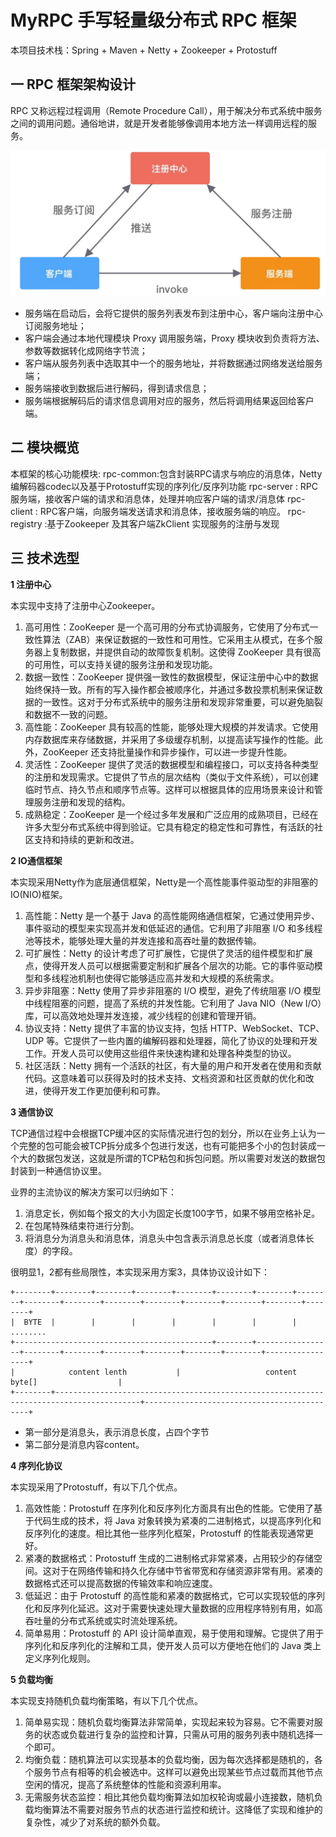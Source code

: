 # MyRPC 手写轻量级分布式 RPC 框架
本项目技术栈：Spring + Maven + Netty + Zookeeper + Protostuff 

## 一 RPC 框架架构设计

RPC 又称远程过程调用（Remote Procedure Call），用于解决分布式系统中服务之间的调用问题。通俗地讲，就是开发者能够像调用本地方法一样调用远程的服务。

![Image text](https://github.com/mayingwei/MyRPC/blob/main/images/structure.png)

- 服务端在启动后，会将它提供的服务列表发布到注册中心，客户端向注册中心订阅服务地址；
- 客户端会通过本地代理模块 Proxy 调用服务端，Proxy 模块收到负责将方法、参数等数据转化成网络字节流；
- 客户端从服务列表中选取其中一个的服务地址，并将数据通过网络发送给服务端；
- 服务端接收到数据后进行解码，得到请求信息；
- 服务端根据解码后的请求信息调用对应的服务，然后将调用结果返回给客户端。

## 二 模块概览

本框架的核心功能模块:
rpc-common:包含封装RPC请求与响应的消息体，Netty编解码器codec以及基于Protostuff实现的序列化/反序列功能
rpc-server : RPC服务端，接收客户端的请求和消息体，处理并响应客户端的请求/消息体
rpc-client : RPC客户端，向服务端发送请求和消息体，接收服务端的响应。
rpc-registry :基于Zookeeper 及其客户端ZkClient 实现服务的注册与发现

## 三 技术选型

**1 注册中心**

本实现中支持了注册中心Zookeeper。

1. 高可用性：ZooKeeper 是一个高可用的分布式协调服务，它使用了分布式一致性算法（ZAB）来保证数据的一致性和可用性。它采用主从模式，在多个服务器上复制数据，并提供自动的故障恢复机制。这使得 ZooKeeper 具有很高的可用性，可以支持关键的服务注册和发现功能。
2. 数据一致性：ZooKeeper 提供强一致性的数据模型，保证注册中心中的数据始终保持一致。所有的写入操作都会被顺序化，并通过多数投票机制来保证数据的一致性。这对于分布式系统中的服务注册和发现非常重要，可以避免脑裂和数据不一致的问题。
3. 高性能：ZooKeeper 具有较高的性能，能够处理大规模的并发请求。它使用内存数据库来存储数据，并采用了多级缓存机制，以提高读写操作的性能。此外，ZooKeeper 还支持批量操作和异步操作，可以进一步提升性能。
4. 灵活性：ZooKeeper 提供了灵活的数据模型和编程接口，可以支持各种类型的注册和发现需求。它提供了节点的层次结构（类似于文件系统），可以创建临时节点、持久节点和顺序节点等。这样可以根据具体的应用场景来设计和管理服务注册和发现的结构。
5. 成熟稳定：ZooKeeper 是一个经过多年发展和广泛应用的成熟项目，已经在许多大型分布式系统中得到验证。它具有稳定的稳定性和可靠性，有活跃的社区支持和持续的更新和改进。

**2 IO通信框架**

本实现采用Netty作为底层通信框架，Netty是一个高性能事件驱动型的非阻塞的IO(NIO)框架。

1. 高性能：Netty 是一个基于 Java 的高性能网络通信框架，它通过使用异步、事件驱动的模型来实现高并发和低延迟的通信。它利用了非阻塞 I/O 和多线程池等技术，能够处理大量的并发连接和高吞吐量的数据传输。
2. 可扩展性：Netty 的设计考虑了可扩展性，它提供了灵活的组件模型和扩展点，使得开发人员可以根据需要定制和扩展各个层次的功能。它的事件驱动模型和多线程池机制也使得它能够适应高并发和大规模的系统需求。
3. 异步非阻塞：Netty 使用了异步非阻塞的 I/O 模型，避免了传统阻塞 I/O 模型中线程阻塞的问题，提高了系统的并发性能。它利用了 Java NIO（New I/O）库，可以高效地处理并发连接，减少线程的创建和管理开销。
4. 协议支持：Netty 提供了丰富的协议支持，包括 HTTP、WebSocket、TCP、UDP 等。它提供了一些内置的编解码器和处理器，简化了协议的处理和开发工作。开发人员可以使用这些组件来快速构建和处理各种类型的协议。
5. 社区活跃：Netty 拥有一个活跃的社区，有大量的用户和开发者在使用和贡献代码。这意味着可以获得及时的技术支持、文档资源和社区贡献的优化和改进，使得开发工作更加便利和可靠。

**3 通信协议**

TCP通信过程中会根据TCP缓冲区的实际情况进行包的划分，所以在业务上认为一个完整的包可能会被TCP拆分成多个包进行发送，也有可能把多个小的包封装成一个大的数据包发送，这就是所谓的TCP粘包和拆包问题。所以需要对发送的数据包封装到一种通信协议里。

业界的主流协议的解决方案可以归纳如下：

1. 消息定长，例如每个报文的大小为固定长度100字节，如果不够用空格补足。
2. 在包尾特殊结束符进行分割。
3. 将消息分为消息头和消息体，消息头中包含表示消息总长度（或者消息体长度）的字段。

很明显1，2都有些局限性，本实现采用方案3，具体协议设计如下：

```text
+--------+--------+--------+--------+--------+--------+--------+--------+--------+--------+--------+--------+--------+--------+--------+--------+ 
|  BYTE  |        |        |        |        |        |        |             ........ 
+--------------------------------------------+--------+-----------------+--------+--------+--------+--------+--------+--------+-----------------+ 
|            content lenth           |                   content byte[]                  |
+--------+-----------------------------------------------------------------------------------------+--------------------------------------------+
```

- 第一部分是消息头，表示消息长度，占四个字节
- 第二部分是消息内容content。

**4 序列化协议**

本实现采用了Protostuff，有以下几个优点。

1. 高效性能：Protostuff 在序列化和反序列化方面具有出色的性能。它使用了基于代码生成的技术，将 Java 对象转换为紧凑的二进制格式，以提高序列化和反序列化的速度。相比其他一些序列化框架，Protostuff 的性能表现通常更好。
2. 紧凑的数据格式：Protostuff 生成的二进制格式非常紧凑，占用较少的存储空间。这对于在网络传输和持久化存储中节省带宽和存储资源非常有用。紧凑的数据格式还可以提高数据的传输效率和响应速度。
3. 低延迟：由于 Protostuff 的高性能和紧凑的数据格式，它可以实现较低的序列化和反序列化延迟。这对于需要快速处理大量数据的应用程序特别有用，如高吞吐量的分布式系统或实时流处理系统。
4. 简单易用：Protostuff 的 API 设计简单直观，易于使用和理解。它提供了用于序列化和反序列化的注解和工具，使开发人员可以方便地在他们的 Java 类上定义序列化规则。

**5 负载均衡**

本实现支持随机负载均衡策略，有以下几个优点。

1. 简单易实现：随机负载均衡算法非常简单，实现起来较为容易。它不需要对服务的状态或负载进行复杂的监控和计算，只需从可用的服务列表中随机选择一个即可。
2. 均衡负载：随机算法可以实现基本的负载均衡，因为每次选择都是随机的，各个服务节点有相等的机会被选中。这样可以避免出现某些节点过载而其他节点空闲的情况，提高了系统整体的性能和资源利用率。
3. 无需服务状态监控：相比其他负载均衡算法如加权轮询或最小连接数，随机负载均衡算法不需要对服务节点的状态进行监控和统计。这降低了实现和维护的复杂性，减少了对系统的额外负载。
